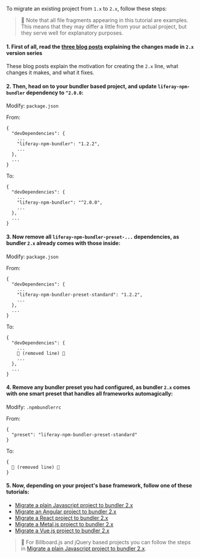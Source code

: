 To migrate an existing project from `1.x` to `2.x`, follow these steps:

> 👀 Note that all file fragments appearing in this tutorial are examples. This means that they may differ a little from your actual project, but they serve well for explanatory purposes.

#### 1. First of all, read the [three blog posts](https://community.liferay.com/blogs/-/blogs/why-we-need-a-new-liferay-npm-bundler-1-of-3-) explaining the changes made in `2.x` version series

These blog posts explain the motivation for creating the `2.x` line, what changes it makes, and what it fixes.

#### 2. Then, head on to your bundler based project, and update `liferay-npm-bundler` dependency to `^2.0.0`:

Modify: `package.json`

From:

```
{
  "devDependencies": {
    ...
    "liferay-npm-bundler": "1.2.2",
    ...
  },
  ...
}
```

To:

```
{
  "devDependencies": {
    ...
    "liferay-npm-bundler": "^2.0.0",
    ...
  },
  ...
}
```

#### 3. Now remove all `liferay-npm-bundler-preset-...` dependencies, as bundler `2.x` already comes with those inside:

Modify: `package.json`

From:

```
{
  "devDependencies": {
    ...
    "liferay-npm-bundler-preset-standard": "1.2.2",
    ...
  },
  ...
}
```

To:

```
{
  "devDependencies": {
    ...
    🚫 (removed line) 🚫
    ...
  },
  ...
}
```

#### 4. Remove any bundler preset you had configured, as bundler `2.x` comes with one smart preset that handles all frameworks automagically:

Modify: `.npmbundlerrc`

From:

```
{
  "preset": "liferay-npm-bundler-preset-standard"
}
```

To:

```
{
  🚫 (removed line) 🚫
}
```

#### 5. Now, depending on your project's base framework, follow one of these tutorials:

-   [Migrate a plain Javascript project to bundler 2.x](Migrate-a-plain-Javascript-project-to-bundler-2.x.md)
-   [Migrate an Angular project to bundler 2.x](Migrate-an-Angular-project-to-bundler-2.x.md)
-   [Migrate a React project to bundler 2.x](Migrate-a-React-project-to-bundler-2.x.md)
-   [Migrate a Metal.js project to bundler 2.x](Migrate-a-Metal.js-project-to-bundler-2.x.md)
-   [Migrate a Vue.js project to bundler 2.x](Migrate-a-Vue.js-project-to-bundler-2.x.md)

> 👀 For Billboard.js and jQuery based projects you can follow the steps in [Migrate a plain Javascript project to bundler 2.x](Migrate-a-plain-Javascript-project-to-bundler-2.x.md).
